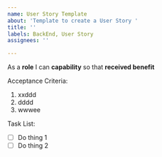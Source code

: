 ```yaml
---
name: User Story Template
about: 'Template to create a User Story '
title: ''
labels: BackEnd, User Story
assignees: ''

---
```


As a **role** I can **capability** so that **received benefit**

Acceptance Criteria:

1. xxddd
2. dddd
3. wwwee

Task List:

- [ ] Do thing 1
- [ ] Do thing 2
